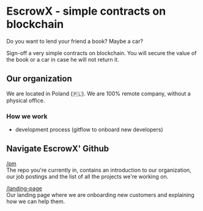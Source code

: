 # EscrowX - simple contracts on blockchain

Do you want to lend your friend a book? Maybe a car? 

Sign-off a very simple contracts on blockchain. You will secure the value of the book or a car in case he will not return it.

## Our organization

We are located in Poland (🇵🇱). We are 100% remote company, without a physical office.

### How we work

* development process (gitflow to onboard new developers)

## Navigate EscrowX' Github

[/pm](https://github.com/EscrowX/pm)
<br> The repo you're currently in, contains an introduction to our organization, our job postings and the list of all the projects we're working on.

[/landing-page](https://github.com/EscrowX/landing-page)
<br> Our landing page where we are onboarding new customers and explaining how we can help them.